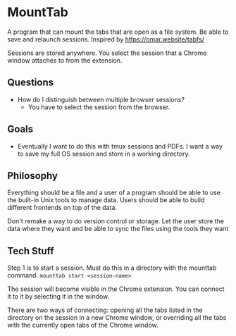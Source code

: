 # MountTab

A program that can mount the tabs that are open as a file system. Be able to save and relaunch sessions. Inspired by https://omar.website/tabfs/

Sessions are stored anywhere. You select the session that a Chrome window attaches to from the extension.

## Questions
- How do I distinguish between multiple browser sessions? 
    - You have to select the session from the browser.

## Goals
- Eventually I want to do this with tmux sessions and PDFs. I want a way to save my full OS session and store in a working directory. 

## Philosophy
Everything should be a file and a user of a program should be able to use the built-in Unix tools to manage data. Users should be able to build different frontends on top of the data.

Don't remake a way to do version control or storage. Let the user store the data where they want and be able to sync the files using the tools they want


## Tech Stuff

Step 1 is to start a session. Must do this in a directory with the mounttab command. `mounttab start <session-name>`

The session will become visible in the Chrome extension. You can connect it to it by selecting it in the window. 

There are two ways of connecting: opening all the tabs listed in the directory on the session in a new Chrome window, or overriding all the tabs with the currently open tabs of the Chrome window.




